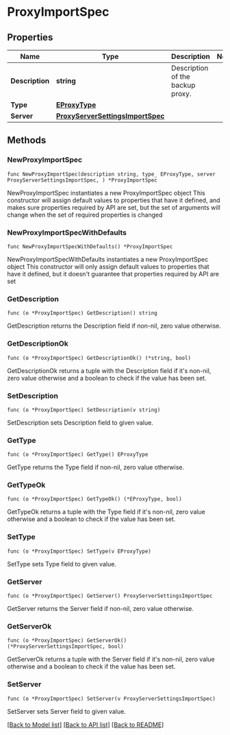 # ProxyImportSpec

## Properties

Name | Type | Description | Notes
------------ | ------------- | ------------- | -------------
**Description** | **string** | Description of the backup proxy. | 
**Type** | [**EProxyType**](EProxyType.md) |  | 
**Server** | [**ProxyServerSettingsImportSpec**](ProxyServerSettingsImportSpec.md) |  | 

## Methods

### NewProxyImportSpec

`func NewProxyImportSpec(description string, type_ EProxyType, server ProxyServerSettingsImportSpec, ) *ProxyImportSpec`

NewProxyImportSpec instantiates a new ProxyImportSpec object
This constructor will assign default values to properties that have it defined,
and makes sure properties required by API are set, but the set of arguments
will change when the set of required properties is changed

### NewProxyImportSpecWithDefaults

`func NewProxyImportSpecWithDefaults() *ProxyImportSpec`

NewProxyImportSpecWithDefaults instantiates a new ProxyImportSpec object
This constructor will only assign default values to properties that have it defined,
but it doesn't guarantee that properties required by API are set

### GetDescription

`func (o *ProxyImportSpec) GetDescription() string`

GetDescription returns the Description field if non-nil, zero value otherwise.

### GetDescriptionOk

`func (o *ProxyImportSpec) GetDescriptionOk() (*string, bool)`

GetDescriptionOk returns a tuple with the Description field if it's non-nil, zero value otherwise
and a boolean to check if the value has been set.

### SetDescription

`func (o *ProxyImportSpec) SetDescription(v string)`

SetDescription sets Description field to given value.


### GetType

`func (o *ProxyImportSpec) GetType() EProxyType`

GetType returns the Type field if non-nil, zero value otherwise.

### GetTypeOk

`func (o *ProxyImportSpec) GetTypeOk() (*EProxyType, bool)`

GetTypeOk returns a tuple with the Type field if it's non-nil, zero value otherwise
and a boolean to check if the value has been set.

### SetType

`func (o *ProxyImportSpec) SetType(v EProxyType)`

SetType sets Type field to given value.


### GetServer

`func (o *ProxyImportSpec) GetServer() ProxyServerSettingsImportSpec`

GetServer returns the Server field if non-nil, zero value otherwise.

### GetServerOk

`func (o *ProxyImportSpec) GetServerOk() (*ProxyServerSettingsImportSpec, bool)`

GetServerOk returns a tuple with the Server field if it's non-nil, zero value otherwise
and a boolean to check if the value has been set.

### SetServer

`func (o *ProxyImportSpec) SetServer(v ProxyServerSettingsImportSpec)`

SetServer sets Server field to given value.



[[Back to Model list]](../README.md#documentation-for-models) [[Back to API list]](../README.md#documentation-for-api-endpoints) [[Back to README]](../README.md)


